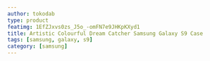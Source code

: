 ```yaml
---
author: tokodab
type: product
featimg: 1EfZJxvs0zs_J5o_-omFN7e9JHKpKXyd1
title: Artistic Colourful Dream Catcher Samsung Galaxy S9 Case
tags: [samsung, galaxy, s9]
category: [samsung]
---
```

